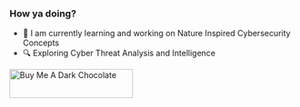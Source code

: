 ### How ya doing?

- 🔬 I am currently learning and working on Nature Inspired Cybersecurity Concepts
- 🔍 Exploring Cyber Threat Analysis and Intelligence 

<a href="https://www.buymeacoffee.com/saketupadhyay" target="_blank"><img src="https://cdn.buymeacoffee.com/buttons/lato-black.png" alt="Buy Me A Dark Chocolate" style="height: 51px !important;width: 217px !important;" ></a>
